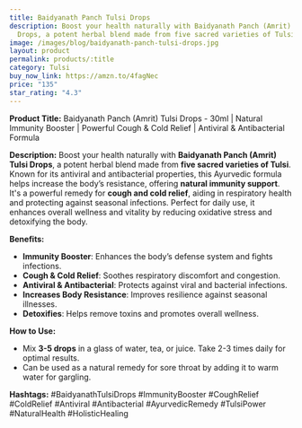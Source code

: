 ```yaml
---
title: Baidyanath Panch Tulsi Drops
description: Boost your health naturally with Baidyanath Panch (Amrit) Tulsi
  Drops, a potent herbal blend made from five sacred varieties of Tulsi.
image: /images/blog/baidyanath-panch-tulsi-drops.jpg
layout: product
permalink: products/:title
category: Tulsi
buy_now_link: https://amzn.to/4fagNec
price: "135"
star_rating: "4.3"
---
```

**Product Title:** Baidyanath Panch (Amrit) Tulsi Drops - 30ml | Natural Immunity Booster | Powerful Cough & Cold Relief | Antiviral & Antibacterial Formula

**Description:**
Boost your health naturally with **Baidyanath Panch (Amrit) Tulsi Drops**, a potent herbal blend made from **five sacred varieties of Tulsi**. Known for its antiviral and antibacterial properties, this Ayurvedic formula helps increase the body’s resistance, offering **natural immunity support**. It's a powerful remedy for **cough and cold relief**, aiding in respiratory health and protecting against seasonal infections. Perfect for daily use, it enhances overall wellness and vitality by reducing oxidative stress and detoxifying the body.

**Benefits:**
- **Immunity Booster**: Enhances the body’s defense system and fights infections.
- **Cough & Cold Relief**: Soothes respiratory discomfort and congestion.
- **Antiviral & Antibacterial**: Protects against viral and bacterial infections.
- **Increases Body Resistance**: Improves resilience against seasonal illnesses.
- **Detoxifies**: Helps remove toxins and promotes overall wellness.

**How to Use:**
- Mix **3-5 drops** in a glass of water, tea, or juice. Take 2-3 times daily for optimal results.
- Can be used as a natural remedy for sore throat by adding it to warm water for gargling.

**Hashtags:**
#BaidyanathTulsiDrops #ImmunityBooster #CoughRelief #ColdRelief #Antiviral #Antibacterial #AyurvedicRemedy #TulsiPower #NaturalHealth #HolisticHealing
